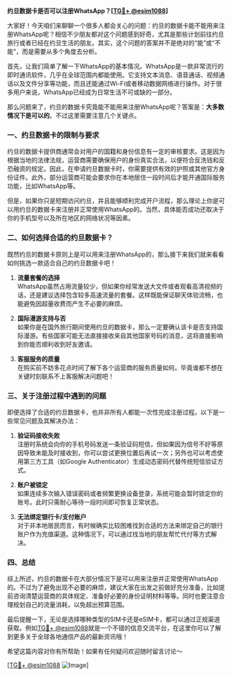 **约旦数据卡是否可以注册WhatsApp？[[TG💪+ @esim1088](https://t.me/s/esim1088)]**

大家好！今天咱们来聊聊一个很多人都会关心的问题：约旦的数据卡能不能用来注册WhatsApp呢？相信不少朋友都对这个问题感到好奇，尤其是那些计划前往约旦旅行或者已经在约旦生活的朋友。其实，这个问题的答案并不是绝对的“能”或“不能”，而是需要从多个角度去分析。

首先，让我们简单了解一下WhatsApp的基本情况。WhatsApp是一款非常流行的即时通讯软件，几乎在全球范围内都能使用。它支持文本消息、语音通话、视频通话以及文件分享等功能，而且还能通过Wi-Fi或者移动数据网络进行操作。对于很多用户来说，WhatsApp已经成为日常生活不可或缺的一部分。

那么问题来了，约旦的数据卡究竟能不能用来注册WhatsApp呢？答案是：**大多数情况下是可以的**。不过这里需要注意几个关键点。

### 一、约旦数据卡的限制与要求

约旦的数据卡提供商通常会对用户的国籍和身份信息有一定的审核要求。这是因为根据当地的法律法规，运营商需要确保用户的身份真实合法，以便符合反洗钱和反恐融资的规定。因此，在申请约旦数据卡时，你需要提供有效的护照或其他官方身份证件。此外，部分运营商可能会要求你在本地居住一段时间后才能开通国际服务功能，比如WhatsApp等。

但是，如果你只是短期访问约旦，并且能够顺利完成开户流程，那么理论上你是可以用约旦的数据卡来注册并正常使用WhatsApp的。当然，具体能否成功还取决于你的手机型号以及所在地区的网络状况等因素。

### 二、如何选择合适的约旦数据卡？

既然约旦的数据卡原则上是可以用来注册WhatsApp的，那么接下来我们就来看看如何挑选一款适合自己的约旦数据卡吧！

1. **流量套餐的选择**  
   WhatsApp虽然占用流量较少，但如果你经常发送大文件或者观看高清视频的话，还是建议选择包含较多高速流量的套餐。这样既能保证聊天体验流畅，也能避免因超量收费而产生不必要的麻烦。

2. **国际漫游支持与否**  
   如果你是在国外旅行期间使用约旦的数据卡，那么一定要确认该卡是否支持国际漫游。有些国家可能无法直接接收来自其他国家号码的消息，这将直接影响到你能否顺利收到好友邀请。

3. **客服服务的质量**  
   在购买前不妨多花点时间了解下各个运营商的服务质量如何。毕竟谁都不想在关键时刻联系不上客服解决问题吧！

### 三、关于注册过程中遇到的问题

即便选择了合适的约旦数据卡，也并非所有人都能一次性完成注册过程。以下是一些常见问题及其解决办法：

1. **验证码接收失败**  
   注册时系统会向你的手机号码发送一条验证码短信，但如果因为信号不好等原因导致未能及时接收到，你可以尝试更换位置后再试一次；另外也可以考虑使用第三方工具（如Google Authenticator）生成动态密码代替传统短信验证方式。

2. **账户被锁定**  
   如果连续多次输入错误密码或者频繁更换设备登录，系统可能会暂时锁定你的账号。此时只需耐心等待一段时间即可恢复正常状态。

3. **无法绑定银行卡/支付账户**  
   对于非本地居民而言，有时候确实比较困难找到合适的方法来绑定自己的银行账户作为充值渠道。这种情况下，可以通过找当地的朋友帮忙代付等方式解决。

### 四、总结

综上所述，约旦的数据卡在大部分情况下是可以用来注册并正常使用WhatsApp的。不过为了避免出现不必要的麻烦，建议大家在出发之前做好充分准备，比如提前咨询清楚运营商的具体规定、准备好必要的身份证明材料等等。同时也要注意合理规划自己的流量消耗，以免超出预算范围。

最后提醒一下，无论是选择哪种类型的SIM卡还是eSIM卡，都可以通过正规渠道获取。例如[TG💪+ @esim1088](https://t.me/s/esim1088)就是一个不错的信息交流平台，在这里你可以了解到更多关于全球各地通信产品的最新资讯哦！

希望这篇内容对你有所帮助！如果有任何疑问欢迎随时留言讨论～  

[[TG💪+ @esim1088](https://t.me/s/esim1088) ![Image](https://i.postimg.cc/4NQfJmqS/Snipaste-2025-05-13-00-14-12.png)]